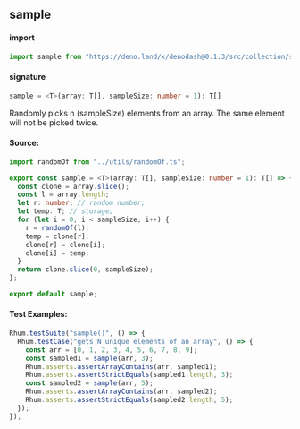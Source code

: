 ## sample

#### import

```typescript
import sample from "https://deno.land/x/denodash@0.1.3/src/collection/sample.ts";
```

#### signature

```typescript
sample = <T>(array: T[], sampleSize: number = 1): T[]
```

Randomly picks n (sampleSize) elements from an array. The same element will not
be picked twice.

#### Source:

```typescript
import randomOf from "../utils/randomOf.ts";

export const sample = <T>(array: T[], sampleSize: number = 1): T[] => {
  const clone = array.slice();
  const l = array.length;
  let r: number; // random number;
  let temp: T; // storage;
  for (let i = 0; i < sampleSize; i++) {
    r = randomOf(l);
    temp = clone[r];
    clone[r] = clone[i];
    clone[i] = temp;
  }
  return clone.slice(0, sampleSize);
};

export default sample;
```

#### Test Examples:

```typescript
Rhum.testSuite("sample()", () => {
  Rhum.testCase("gets N unique elements of an array", () => {
    const arr = [0, 1, 2, 3, 4, 5, 6, 7, 8, 9];
    const sampled1 = sample(arr, 3);
    Rhum.asserts.assertArrayContains(arr, sampled1);
    Rhum.asserts.assertStrictEquals(sampled1.length, 3);
    const sampled2 = sample(arr, 5);
    Rhum.asserts.assertArrayContains(arr, sampled2);
    Rhum.asserts.assertStrictEquals(sampled2.length, 5);
  });
});
```
